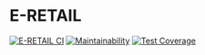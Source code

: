 # E-RETAIL

[![E-RETAIL CI](https://github.com/greatlaki/test-task-rocketdata-electronic-retail/actions/workflows/ci.yml/badge.svg)](https://github.com/greatlaki/test-task-rocketdata-electronic-retail/actions/workflows/ci.yml)
[![Maintainability](https://api.codeclimate.com/v1/badges/f96f7167d5e96fa9ef0c/maintainability)](https://codeclimate.com/github/greatlaki/test-task-rocketdata-electronic-retail/maintainability)
[![Test Coverage](https://api.codeclimate.com/v1/badges/f96f7167d5e96fa9ef0c/test_coverage)](https://codeclimate.com/github/greatlaki/test-task-rocketdata-electronic-retail/test_coverage)
